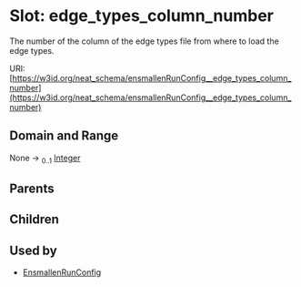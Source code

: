 
# Slot: edge_types_column_number


The number of the column of the edge types file from where to load the edge types.

URI: [https://w3id.org/neat_schema/ensmallenRunConfig__edge_types_column_number](https://w3id.org/neat_schema/ensmallenRunConfig__edge_types_column_number)


## Domain and Range

None &#8594;  <sub>0..1</sub> [Integer](types/Integer.md)

## Parents


## Children


## Used by

 * [EnsmallenRunConfig](EnsmallenRunConfig.md)
